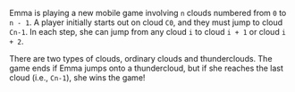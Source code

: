 Emma is playing a new mobile game involving `n` clouds numbered from `0` to `n - 1`. A player initially starts out on cloud `C0`, and they must jump to cloud `Cn-1`. In each step, she can jump from any cloud `i` to cloud `i + 1` or cloud `i + 2`.

There are two types of clouds, ordinary clouds and thunderclouds. The game ends if Emma jumps onto a thundercloud, but if she reaches the last cloud (i.e., `Cn-1`), she wins the game!

